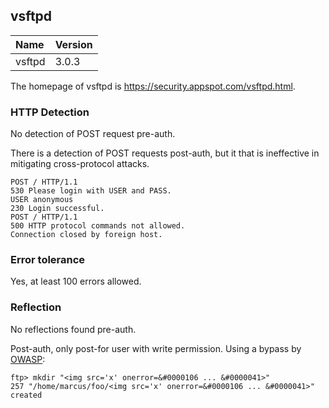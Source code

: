 ## vsftpd

Name      | Version
:---------|:--------------
vsftpd    | 3.0.3

The homepage of vsftpd is https://security.appspot.com/vsftpd.html.

### HTTP Detection

No detection of POST request pre-auth.

There is a detection of POST requests post-auth, but it that is
ineffective in mitigating cross-protocol attacks.

```
POST / HTTP/1.1
530 Please login with USER and PASS.
USER anonymous
230 Login successful.
POST / HTTP/1.1
500 HTTP protocol commands not allowed.
Connection closed by foreign host.
```

### Error tolerance

Yes, at least 100 errors allowed.

### Reflection

No reflections found pre-auth.

Post-auth, only post-for user with write permission. Using a bypass by [OWASP][1]:

```
ftp> mkdir "<img src='x' onerror=&#0000106 ... &#0000041>"
257 "/home/marcus/foo/<img src='x' onerror=&#0000106 ... &#0000041>" created
```

[1]: https://owasp.org/www-community/xss-filter-evasion-cheatsheet
